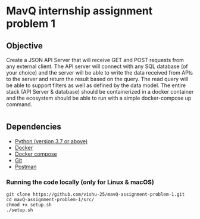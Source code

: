 # MavQ internship assignment problem 1

## Objective
Create a JSON API Server that will receive GET and POST requests from any external client.
The API server will connect with any SQL database (of your choice) and the server will be able
to write the data received from APIs to the server and return the result based on the query. The
read query will be able to support filters as well as defined by the data model. The entire stack
(API Server & database) should be containerized in a docker container and the ecosystem
should be able to run with a simple docker-compose up command.
#

## Dependencies
- [Python (version 3.7 or above)](https://www.python.org/downloads/)
- [Docker](https://docs.docker.com/engine/install/)
- [Docker compose](https://docs.docker.com/compose/install/)
- [Git](https://git-scm.com/downloads)
- [Postman](https://www.postman.com/)
  
### Running the code locally (only for Linux & macOS)

```
git clone https://github.com/vishu-25/mavQ-assignment-problem-1.git
cd mavQ-assignment-problem-1/src/
chmod +x setup.sh 
./setup.sh
```
#
<!---
Specification 

Data Model 

1. Teacher <br>
        a. teacher_id  <br>
        b. name <br>
        c. is_active <br> 
        d. designation <br>


2. Course <br>
        a. course_id <br> 
        b. course_mentor <br>
        c. name <br>
        d. start_date <br> 
        e. end_date <br>
        f. description <br>
        g. Is_active <br>
-->

